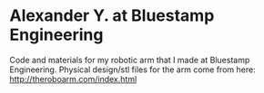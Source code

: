 # Alexander Y. at Bluestamp Engineering
Code and materials for my robotic arm that I made at Bluestamp Engineering.
Physical design/stl files for the arm come from here: http://theroboarm.com/index.html
